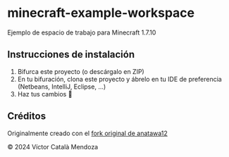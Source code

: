 # minecraft-example-workspace
Ejemplo de espacio de trabajo para Minecraft 1.7.10

## Instrucciones de instalación
1. Bifurca este proyecto (o descárgalo en ZIP)
2. En tu bifuración, clona este proyecto y ábrelo en tu IDE de preferencia (Netbeans, IntelliJ, Eclipse, ...)
3. Haz tus cambios :smiling_face_with_three_hearts:

## Créditos
Originalmente creado con el [fork original de anatawa12](https://github.com/anatawa12/ForgeGradle-1.2)

&copy; 2024 Víctor Català Mendoza
